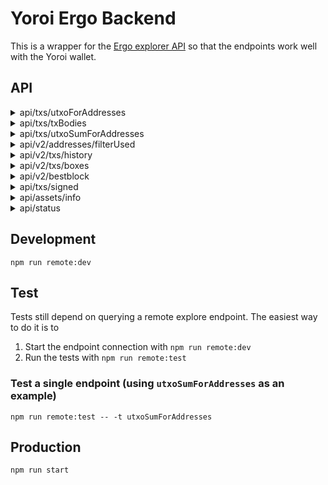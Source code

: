# Yoroi Ergo Backend

This is a wrapper for the [Ergo explorer API](https://explorer.ergoplatform.com/en/api) so that the endpoints work well with the Yoroi wallet.

## API

<details>
  <summary>api/txs/utxoForAddresses</summary>

  Input:
  ```
  {
    addresses: Array<string>,
  }
  ```
  Output:
  ```
  Array<{
    amount: string,
    receiver: string,
    tx_hash: string,
    tx_index: number,
    utxo_id: string, // concat(tx_hash, tx_index)
  }>
  ```
</details>

<details>
  <summary>api/txs/txBodies</summary>

  Input:
  ```
  {
    txHashes: Array<string>,
  }
  ```
  Output:
  ```
  {
    [txHash: string]: Ergo explorer query api/v0/transactions/${txHash}
  }
  ```
</details>

<details>
  <summary>api/txs/utxoSumForAddresses</summary>

  Input:
  ```
  {
    addresses: Array<string>,
  }
  ```
  Output:
  ```
  {
    sum: string,
  }
  ```
</details>

<details>
  <summary>api/v2/addresses/filterUsed</summary>

  Input:
  ```
  {
    addresses: Array<string>,
  }
  ```
  Output:
  ```
  Array<string>
  ```
</details>

<details>
  <summary>api/v2/txs/history</summary>

  A pagination mechanism is provided to handled rollbacks.

  To handle pagination, we use an `after` and `untilBlock` field that refers to positions inside the chain. Usually, pagination works as follows:
  1) Query the `bestblock` endpoint to get the current tip of the chain (and call this `untilBlock`)
  2) Look up the last transaction your application has saved locally (and call this `after`)
  3) Query everything between `untilBlock` and `after`. If `untilBlock` no long exists, requery. If `after` no long exists, mark the transaction as failed and re-query with an earlier transaction
  4) If more results were returned than the maximum responses you can receive for one query, find the most recent transction included in the response and set this as the new `after` and then query again (with the same value for `untilBlock`)

  **Note**: this endpoint will throw an error if either the `untilBlock` or `after` fields no longer exist inside the blockchain (allowing your app to handle rollbacks). Notably, the error codes are
  - 'REFERENCE_BLOCK_MISMATCH'
  - 'REFERENCE_TX_NOT_FOUND'
  - 'REFERENCE_BEST_BLOCK_MISMATCH'

  Input:
  ```
  {
    addresses: Array<string>,
    // omitting "after" means you query starting from the genesis block
    after?: {|
      block: string, // block hash
      tx: string, // tx hash
    |},
    untilBlock: string, // block hash - inclusive
    omitBoxes?: boolean // setting this to true means the response will not include inputs, dataInputs nor outputs
  }
  ```
  Output:
  ```
  Array<{
    block_hash: null | string,
    block_num: null | number,
    tx_ordinal: null | number,
    epoch: null | 0, // TODO
    slot: null | 0, // TODO

    hash: string,
    time: string,
    tx_state: 'Successful' | 'Pending', // explorer doesn't handle failed transactions
    inputs: Array<{
      // these will be ordered by the input transaction id asc
      address: string,
      id: string,
      outputTransactionId: string,
      index: number,
      outputIndex: number, // index in tx that created the output we're consuming
      spendingProof: string | {
        proofBytes: null | string,
        extension: {...},
        ...,
      },
      transactionId: string,
      value: number,
      ...,
    }>,
    dataInputs: Array<{
      // these will be ordered by the input transaction id asc
      id: string,
      value: number,
      transactionId: string,
      outputIndex: number,
      outputTransactionId: string,
      address: string,
      ...,
    }>,
    outputs: Array<{
      // these will be ordered by the output transaction id asc
      additionalRegisters: { ... },
      address: string,
      assets: Array<{
        amount: number,
        tokenId: string,
        ...
      }>,
      creationHeight: number,
      ergoTree: string,
      id: string,
      txId: string,
      index: number,
      mainChain?: boolean,
      spentTransactionId?: null | string,
      value: number,
      ...
    }>,
  }>
  ```
</details>

<details>
  <summary>api/v2/txs/boxes</summary>

  Input:
  ```
  {
    txHashes: Array<string>,
  }
  ```
  Output:
  ```
  {
    [txHash: string]: {
      inputs: Array<{
        // these will be ordered by the input transaction id asc
        address: string,
        id: string,
        outputTransactionId: string,
        index: number,
        outputIndex: number, // index in tx that created the output we're consuming
        spendingProof: string | {
          proofBytes: null | string,
          extension: {...},
          ...,
        },
        transactionId: string,
        value: number,
        ...,
      }>,
      dataInputs: Array<{
        // these will be ordered by the input transaction id asc
        id: string,
        value: number,
        transactionId: string,
        outputIndex: number,
        outputTransactionId: string,
        address: string,
        ...,
      }>,
      outputs: Array<{
        // these will be ordered by the output transaction id asc
        additionalRegisters: { ... },
        address: string,
        assets: Array<{
          +amount: number,
          +tokenId: string,
          ...
        }>,
        creationHeight: number,
        ergoTree: string,
        id: string,
        txId: string,
        index: number,
        mainChain?: boolean,
        spentTransactionId?: null | string,
        value: number,
        ...
      }>,
    } 
  }
  ```
</details>

<details>
  <summary>api/v2/bestblock</summary>

  Input:
  ```
  undefined
  ```
  Output:
  ```
  {
    epoch: 0, // TODO
    slot: 0, // TODO
    hash: string,
    height: number,
  }
  ```
</details>

<details>
  <summary>api/txs/signed</summary>

  Input:
  ```
  {
    id?: string, // hex
    inputs: Array<{|
      boxId: string, // hex
      spendingProof: {|
        proofBytes: string, // hex
        extension: {| [key: string]: string /* hex */ |},
      |},
      extension?: {| [key: string]: string /* hex */ |},
    |}>,
    dataInputs: Array<{|
      boxId: string, // hex
      extension?: {| [key: string]: string /* hex */ |},
    |}>,
    outputs: Array<{|
      boxId?: string, // hex
      value: number,
      ergoTree: string, // hex
      creationHeight: number,
      assets?: Array<{|
        tokenId: string, // hex
        amount: number,
      |}>,
      additionalRegisters: {| [key: string]: string /* hex */ |},
      transactionId?: string, // hex
      index?: number,
    |}>,
    size?: number,
  }
  ```
  Output:
  ```
  {
    id: string, // hex
  }
  ```
</details>

<details>
  <summary>api/assets/info</summary>

  Input:
  ```
  {
    assetIds: string[]
  }
  ```
  Output:
  ```
  {
    [assetId: string]: {
      name: null | string,
      desc: null | string,
      numDecimals: null | number,
      // information about box that defined the metadata for this token
      height: null | number,
      boxId: string,
    }
  }
  ```
</details>

<details>
  <summary>api/status</summary>

  Input:
  ```
  undefined
  ```
  Output:
  ```
  {
    isServerOk: boolean,
  }
  ```
</details>

## Development

`npm run remote:dev`

## Test

Tests still depend on querying a remote explore endpoint. The easiest way to do it is to

1) Start the endpoint connection with `npm run remote:dev`
2) Run the tests with `npm run remote:test`

### Test a single endpoint (using `utxoSumForAddresses` as an example)

`npm run remote:test -- -t utxoSumForAddresses`

## Production

`npm run start`
